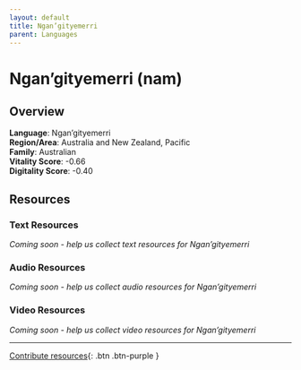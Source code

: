 ```yaml
---
layout: default
title: Ngan’gityemerri
parent: Languages
---
```


# Ngan’gityemerri (nam)

## Overview

**Language**: Ngan’gityemerri  
**Region/Area**: Australia and New Zealand, Pacific  
**Family**: Australian  
**Vitality Score**: -0.66  
**Digitality Score**: -0.40  

## Resources

### Text Resources
*Coming soon - help us collect text resources for Ngan’gityemerri*

### Audio Resources
*Coming soon - help us collect audio resources for Ngan’gityemerri*

### Video Resources
*Coming soon - help us collect video resources for Ngan’gityemerri*

---

[Contribute resources](https://fairtrain.github.io/){: .btn .btn-purple }
